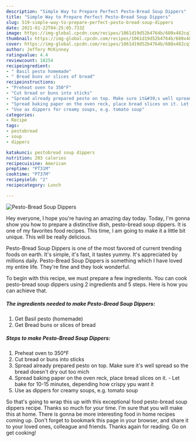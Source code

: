 ```yaml
---
description: "Simple Way to Prepare Perfect Pesto-Bread Soup Dippers"
title: "Simple Way to Prepare Perfect Pesto-Bread Soup Dippers"
slug: 519-simple-way-to-prepare-perfect-pesto-bread-soup-dippers
date: 2021-01-22T04:25:05.733Z
image: https://img-global.cpcdn.com/recipes/1061d19d52b4764b/680x482cq70/pesto-bread-soup-dippers-recipe-main-photo.jpg
thumbnail: https://img-global.cpcdn.com/recipes/1061d19d52b4764b/680x482cq70/pesto-bread-soup-dippers-recipe-main-photo.jpg
cover: https://img-global.cpcdn.com/recipes/1061d19d52b4764b/680x482cq70/pesto-bread-soup-dippers-recipe-main-photo.jpg
author: Jeffery McKinney
ratingvalue: 4.4
reviewcount: 18254
recipeingredient:
- " Basil pesto homemade"
- " Bread buns or slices of bread"
recipeinstructions:
- "Preheat oven to 350°F"
- "Cut bread or buns into sticks"
- "Spread already prepared pesto on top. Make sure it&#39;s well spread so the bread doesn&#39;t dry out too mich"
- "Spread baking paper on the oven reck, place bread slices on it. Let bake for 10-15 minutes, depending how crispy ypu want it"
- "Use as dippers for creamy soups, e.g. tomato soup"
categories:
- Recipe
tags:
- pestobread
- soup
- dippers

katakunci: pestobread soup dippers 
nutrition: 203 calories
recipecuisine: American
preptime: "PT31M"
cooktime: "PT37M"
recipeyield: "2"
recipecategory: Lunch

---
```



![Pesto-Bread Soup Dippers](https://img-global.cpcdn.com/recipes/1061d19d52b4764b/680x482cq70/pesto-bread-soup-dippers-recipe-main-photo.jpg)

Hey everyone, I hope you're having an amazing day today. Today, I'm gonna show you how to prepare a distinctive dish, pesto-bread soup dippers. It is one of my favorites food recipes. This time, I am going to make it a little bit unique. This will be really delicious.



Pesto-Bread Soup Dippers is one of the most favored of current trending foods on earth. It's simple, it's fast, it tastes yummy. It's appreciated by millions daily. Pesto-Bread Soup Dippers is something which I have loved my entire life. They're fine and they look wonderful.


To begin with this recipe, we must prepare a few ingredients. You can cook pesto-bread soup dippers using 2 ingredients and 5 steps. Here is how you can achieve that.

<!--inarticleads1-->

##### The ingredients needed to make Pesto-Bread Soup Dippers:

1. Get  Basil pesto (homemade)
1. Get  Bread buns or slices of bread




<!--inarticleads2-->

##### Steps to make Pesto-Bread Soup Dippers:

1. Preheat oven to 350°F
1. Cut bread or buns into sticks
1. Spread already prepared pesto on top. Make sure it&#39;s well spread so the bread doesn&#39;t dry out too mich
1. Spread baking paper on the oven reck, place bread slices on it. - Let bake for 10-15 minutes, depending how crispy ypu want it
1. Use as dippers for creamy soups, e.g. tomato soup




So that's going to wrap this up with this exceptional food pesto-bread soup dippers recipe. Thanks so much for your time. I'm sure that you will make this at home. There is gonna be more interesting food in home recipes coming up. Don't forget to bookmark this page in your browser, and share it to your loved ones, colleague and friends. Thanks again for reading. Go on get cooking!
